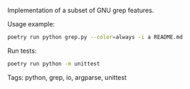 Implementation of a subset of GNU grep features.

Usage example:
```sh
poetry run python grep.py --color=always -i a README.md
```

Run tests:
```sh
poetry run python -m unittest
```

Tags: python, grep, io, argparse, unittest
